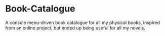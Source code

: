 # Book-Catalogue
A console menu-driven book catalogue for all my physical books, inspired from an online project, but ended up being useful for all my novels.
